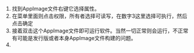 1. 找到AppImage文件右键它选择属性。
2. 在菜单里面则点击权限，所有者选择可读写，在数字3这里选择可执行，然后点击确定
3. 接着双击这个AppImage文件即可运行软件。当然一切正常则会运行，不正常有可能是发行版或者本身AppImage文件构建的问题。
4. 